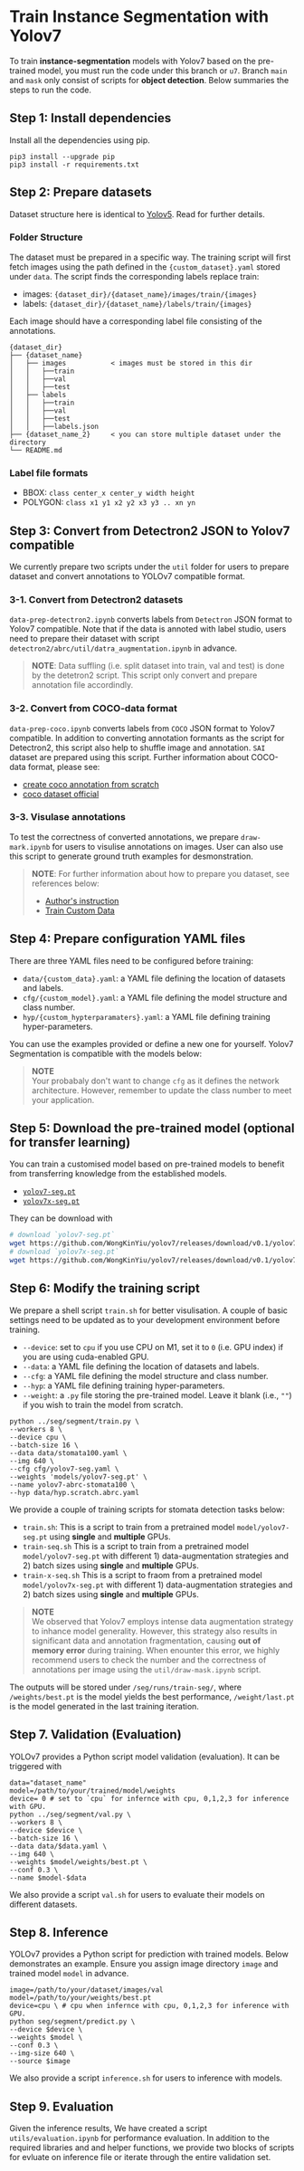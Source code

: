# Train Instance Segmentation with Yolov7

To train **instance-segmentation** models with Yolov7 based on the pre-trained model, you must run the code under this branch or `u7`. Branch `main` and `mask` only consist of scripts for **object detection**. Below summaries the steps to run the code.

## Step 1: Install dependencies

Install all the dependencies using pip.

```shell
pip3 install --upgrade pip
pip3 install -r requirements.txt
```

## Step 2: Prepare datasets

Dataset structure here is identical to [Yolov5](https://github.com/ultralytics/yolov5/wiki/Train-Custom-Data). Read for further details.

### Folder Structure

The dataset must be prepared in a specific way. The training script will first fetch images using the path defined in the `{custom_dataset}.yaml` stored under `data`. The script finds the corresponding labels replace train:

- images: `{dataset_dir}/{dataset_name}/images/train/{images}`
- labels: `{dataset_dir}/{dataset_name}/labels/train/{images}`

Each image should have a corresponding label file consisting of the annotations.

```
{dataset_dir}
├── {dataset_name}
│   ├── images           < images must be stored in this dir
│   │   ├──train
│   │   ├──val
│   │   ├──test
│   ├── labels
│   │   ├──train
│   │   ├──val
│   │   ├──test
│   │   ├──labels.json
├── {dataset_name_2}     < you can store multiple dataset under the directory
└── README.md
```

### Label file formats

- BBOX: `class center_x center_y width height`
- POLYGON: `class x1 y1 x2 y2 x3 y3 .. xn yn`

## Step 3: Convert from Detectron2 JSON to Yolov7 compatible

We currently prepare two scripts under the `util` folder for users to prepare dataset and convert annotations to YOLOv7 compatible format.

### 3-1. Convert from Detectron2 datasets

`data-prep-detectron2.ipynb` converts labels from `Detectron` JSON format to Yolov7 compatible. Note that if the data is annoted with label studio, users need to prepare their dataset with script `detectron2/abrc/util/datra_augmentation.ipynb` in advance.

> **NOTE**: Data suffling (i.e. split dataset into train, val and test) is done by the detetron2 script. This script only convert and prepare annotation file accordindly.

### 3-2. Convert from COCO-data format

`data-prep-coco.ipynb` converts labels from `COCO` JSON format to Yolov7 compatible. In addition to converting annotation formants as the script for Detectron2, this script also help to shuffle image and annotation. `SAI` dataset are prepared using this script. Further information about COCO-data format, please see:

- [create coco annotation from scratch](https://www.immersivelimit.com/tutorials/create-coco-annotations-from-scratch)
- [coco dataset official](https://cocodataset.org/#home)

### 3-3. Visulase annotations

To test the correctness of converted annotations, we prepare `draw-mark.ipynb` for users to visulise annotations on images. User can also use this script to generate ground truth examples for desmonstration.

> **NOTE**: For further information about how to prepare you dataset, see references below:
>
> - [Author's instruction](https://github.com/WongKinYiu/yolov7/issues/752)
> - [Train Custom Data](https://github.com/ultralytics/yolov5/wiki/Train-Custom-Data)

## Step 4: Prepare configuration YAML files

There are three YAML files need to be configured before training:

- `data/{custom_data}.yaml`: a YAML file defining the location of datasets and labels.
- `cfg/{custom_model}.yaml`: a YAML file defining the model structure and class number.
- `hyp/{custom_hypterparamaters}.yaml`: a YAML file defining training hyper-parameters.

You can use the examples provided or define a new one for yourself. Yolov7 Segmentation is compatible with the models below:

> **NOTE**  
> Your probabaly don't want to change `cfg` as it defines the network architecture. However, remember to update the class number to meet your application.

## Step 5: Download the pre-trained model (optional for transfer learning)

You can train a customised model based on pre-trained models to benefit from transferring knowledge from the established models.

- [`yolov7-seg.pt`](https://github.com/WongKinYiu/yolov7/releases/download/v0.1/yolov7-seg.pt)
- [`yolov7x-seg.pt`](https://github.com/WongKinYiu/yolov7/releases/download/v0.1/yolov7x-seg.pt)

They can be download with

```bash
# download `yolov7-seg.pt`
wget https://github.com/WongKinYiu/yolov7/releases/download/v0.1/yolov7-seg.pt -O model/yolov7-seg.pt
# download `yolov7x-seg.pt`
wget https://github.com/WongKinYiu/yolov7/releases/download/v0.1/yolov7x-seg.pt -O model/yolov7x-seg.pt
```

## Step 6: Modify the training script

We prepare a shell script `train.sh` for better visulisation. A couple of basic settings need to be updated as to your development environment before training.

- `--device`: set to `cpu` if you use CPU on M1, set it to `0` (i.e. GPU index) if you are using cuda-enabled GPU.
- `--data`: a YAML file defining the location of datasets and labels.
- `--cfg`: a YAML file defining the model structure and class number.
- `--hyp`: a YAML file defining training hyper-parameters.
- `--weight`: a `.py` file storing the pre-trained model. Leave it blank (i.e., `""`) if you wish to train the model from scratch.

```shell
python ../seg/segment/train.py \
--workers 8 \
--device cpu \
--batch-size 16 \
--data data/stomata100.yaml \
--img 640 \
--cfg cfg/yolov7-seg.yaml \
--weights 'models/yolov7-seg.pt' \
--name yolov7-abrc-stomata100 \
--hyp data/hyp.scratch.abrc.yaml

```

We provide a couple of training scripts for stomata detection tasks below:

- `train.sh`: This is a script to train from a pretrained model `model/yolov7-seg.pt` using **single** and **multiple** GPUs.
- `train-seq.sh` This is a script to train from a pretrained model `model/yolov7-seg.pt` with different 1) data-augmentation strategies and 2) batch sizes using **single** and **multiple** GPUs.
- `train-x-seq.sh` This is a script to fraom from a pretrained model `model/yolov7x-seg.pt` with different 1) data-augmentation strategies and 2) batch sizes using **single** and **multiple** GPUs.

> **NOTE**  
> We observed that Yolov7 employs intense data augmentation strategy to inhance model generality. However, this strategy also results in significant data and annotation fragmentation, causing **out of memory error** during training. When enounter this error, we highly recommend users to check the number and the correctness of annotations per image using the `util/draw-mask.ipynb` script.

The outputs will be stored under `/seg/runs/train-seg/`, where `/weights/best.pt` is the model yields the best performance, `/weight/last.pt` is the model generated in the last training iteration.

## Step 7. Validation (Evaluation)

YOLOv7 provides a Python script model validation (evaluation). It can be triggered with

```shell
data="dataset_name"
model=/path/to/your/trained/model/weights
device= 0 # set to `cpu` for infernce with cpu, 0,1,2,3 for inference with GPU.
python ../seg/segment/val.py \
--workers 8 \
--device $device \
--batch-size 16 \
--data data/$data.yaml \
--img 640 \
--weights $model/weights/best.pt \
--conf 0.3 \
--name $model-$data
```

We also provide a script `val.sh` for users to evaluate their models on different datasets.

## Step 8. Inference

YOLOv7 provides a Python script for prediction with trained models. Below demonstrates an example. Ensure you assign image directory `image` and trained model `model` in advance.

```shell
image=/path/to/your/dataset/images/val
model=/path/to/your/weights/best.pt
device=cpu \ # cpu when infernce with cpu, 0,1,2,3 for inference with GPU.
python seg/segment/predict.py \
--device $device \
--weights $model \
--conf 0.3 \
--img-size 640 \
--source $image
```

We also provide a script `inference.sh` for users to inference with models.

## Step 9. Evaluation

Given the inference results, We have created a script `utils/evaluation.ipynb` for performance evaluation. In addition to the required libraries and and helper functions, we provide two blocks of scripts for evluate on inference file or iterate through the entire validation set.
